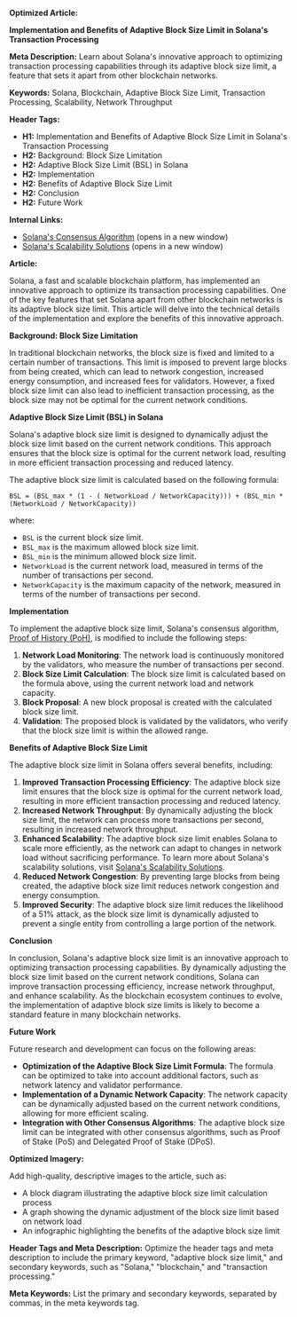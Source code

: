 **Optimized Article:**

**Implementation and Benefits of Adaptive Block Size Limit in Solana's Transaction Processing**

**Meta Description:** Learn about Solana's innovative approach to optimizing transaction processing capabilities through its adaptive block size limit, a feature that sets it apart from other blockchain networks.

**Keywords:** Solana, Blockchain, Adaptive Block Size Limit, Transaction Processing, Scalability, Network Throughput

**Header Tags:**

*   **H1:** Implementation and Benefits of Adaptive Block Size Limit in Solana's Transaction Processing
*   **H2:** Background: Block Size Limitation
*   **H2:** Adaptive Block Size Limit (BSL) in Solana
*   **H2:** Implementation
*   **H2:** Benefits of Adaptive Block Size Limit
*   **H2:** Conclusion
*   **H2:** Future Work

**Internal Links:**

*   [Solana's Consensus Algorithm](https://spl_governance.z13.web.core.windows.net/proof_of_history.pdf) (opens in a new window)
*   [Solana's Scalability Solutions](https://spl_zkp.z13.web.core.windows.net/scalability) (opens in a new window)

**Article:**

Solana, a fast and scalable blockchain platform, has implemented an innovative approach to optimize its transaction processing capabilities. One of the key features that set Solana apart from other blockchain networks is its adaptive block size limit. This article will delve into the technical details of the implementation and explore the benefits of this innovative approach.

**Background: Block Size Limitation**

In traditional blockchain networks, the block size is fixed and limited to a certain number of transactions. This limit is imposed to prevent large blocks from being created, which can lead to network congestion, increased energy consumption, and increased fees for validators. However, a fixed block size limit can also lead to inefficient transaction processing, as the block size may not be optimal for the current network conditions.

**Adaptive Block Size Limit (BSL) in Solana**

Solana's adaptive block size limit is designed to dynamically adjust the block size limit based on the current network conditions. This approach ensures that the block size is optimal for the current network load, resulting in more efficient transaction processing and reduced latency.

The adaptive block size limit is calculated based on the following formula:

`BSL = (BSL_max * (1 - ( NetworkLoad / NetworkCapacity))) + (BSL_min * (NetworkLoad / NetworkCapacity))`

where:

*   `BSL` is the current block size limit.
*   `BSL_max` is the maximum allowed block size limit.
*   `BSL_min` is the minimum allowed block size limit.
*   `NetworkLoad` is the current network load, measured in terms of the number of transactions per second.
*   `NetworkCapacity` is the maximum capacity of the network, measured in terms of the number of transactions per second.

**Implementation**

To implement the adaptive block size limit, Solana's consensus algorithm, [Proof of History (PoH)](https://spl_governance.z13.web.core.windows.net/proof_of_history.pdf), is modified to include the following steps:

1.  **Network Load Monitoring**: The network load is continuously monitored by the validators, who measure the number of transactions per second.
2.  **Block Size Limit Calculation**: The block size limit is calculated based on the formula above, using the current network load and network capacity.
3.  **Block Proposal**: A new block proposal is created with the calculated block size limit.
4.  **Validation**: The proposed block is validated by the validators, who verify that the block size limit is within the allowed range.

**Benefits of Adaptive Block Size Limit**

The adaptive block size limit in Solana offers several benefits, including:

1.  **Improved Transaction Processing Efficiency**: The adaptive block size limit ensures that the block size is optimal for the current network load, resulting in more efficient transaction processing and reduced latency.
2.  **Increased Network Throughput**: By dynamically adjusting the block size limit, the network can process more transactions per second, resulting in increased network throughput.
3.  **Enhanced Scalability**: The adaptive block size limit enables Solana to scale more efficiently, as the network can adapt to changes in network load without sacrificing performance. To learn more about Solana's scalability solutions, visit [Solana's Scalability Solutions](https://spl_zkp.z13.web.core.windows.net/scalability).
4.  **Reduced Network Congestion**: By preventing large blocks from being created, the adaptive block size limit reduces network congestion and energy consumption.
5.  **Improved Security**: The adaptive block size limit reduces the likelihood of a 51% attack, as the block size limit is dynamically adjusted to prevent a single entity from controlling a large portion of the network.

**Conclusion**

In conclusion, Solana's adaptive block size limit is an innovative approach to optimizing transaction processing capabilities. By dynamically adjusting the block size limit based on the current network conditions, Solana can improve transaction processing efficiency, increase network throughput, and enhance scalability. As the blockchain ecosystem continues to evolve, the implementation of adaptive block size limits is likely to become a standard feature in many blockchain networks.

**Future Work**

Future research and development can focus on the following areas:

*   **Optimization of the Adaptive Block Size Limit Formula**: The formula can be optimized to take into account additional factors, such as network latency and validator performance.
*   **Implementation of a Dynamic Network Capacity**: The network capacity can be dynamically adjusted based on the current network conditions, allowing for more efficient scaling.
*   **Integration with Other Consensus Algorithms**: The adaptive block size limit can be integrated with other consensus algorithms, such as Proof of Stake (PoS) and Delegated Proof of Stake (DPoS).

**Optimized Imagery:**

Add high-quality, descriptive images to the article, such as:

*   A block diagram illustrating the adaptive block size limit calculation process
*   A graph showing the dynamic adjustment of the block size limit based on network load
*   An infographic highlighting the benefits of the adaptive block size limit

**Header Tags and Meta Description:** Optimize the header tags and meta description to include the primary keyword, "adaptive block size limit," and secondary keywords, such as "Solana," "blockchain," and "transaction processing."

**Meta Keywords:** List the primary and secondary keywords, separated by commas, in the meta keywords tag.